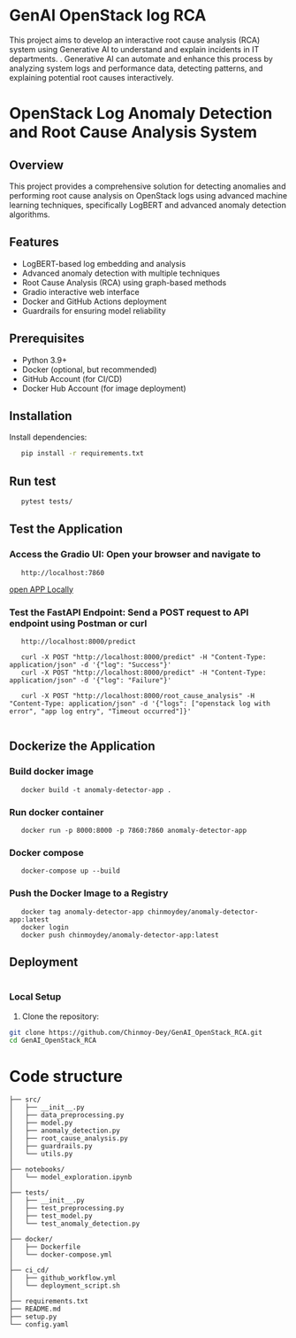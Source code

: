 # GenAI OpenStack log RCA
This project aims to develop an interactive root cause analysis (RCA) system using Generative AI to understand and explain incidents in IT departments. . Generative AI can automate and enhance this process by analyzing system logs and performance data, detecting patterns, and explaining potential root causes interactively. 
# OpenStack Log Anomaly Detection and Root Cause Analysis System

## Overview
This project provides a comprehensive solution for detecting anomalies and performing root cause analysis on OpenStack logs using advanced machine learning techniques, specifically LogBERT and advanced anomaly detection algorithms.

## Features
- LogBERT-based log embedding and analysis
- Advanced anomaly detection with multiple techniques
- Root Cause Analysis (RCA) using graph-based methods
- Gradio interactive web interface
- Docker and GitHub Actions deployment
- Guardrails for ensuring model reliability

## Prerequisites
- Python 3.9+
- Docker (optional, but recommended)
- GitHub Account (for CI/CD)
- Docker Hub Account (for image deployment)

## Installation
Install dependencies:
```bash
   pip install -r requirements.txt
```
## Run test
```bash
   pytest tests/
```
## Test the Application
### Access the Gradio UI: Open your browser and navigate to 
```
   http://localhost:7860
```

[ open APP Locally ](http://localhost:7860)


### Test the FastAPI Endpoint: Send a POST request to API endpoint using Postman or curl 
```
   http://localhost:8000/predict

```

```
   curl -X POST "http://localhost:8000/predict" -H "Content-Type: application/json" -d '{"log": "Success"}'
   curl -X POST "http://localhost:8000/predict" -H "Content-Type: application/json" -d '{"log": "Failure"}'

   curl -X POST "http://localhost:8000/root_cause_analysis" -H "Content-Type: application/json" -d '{"logs": ["openstack log with error", "app log entry", "Timeout occurred"]}'


```
## Dockerize the Application
### Build docker image
```
   docker build -t anomaly-detector-app .
```
### Run docker container 
```
   docker run -p 8000:8000 -p 7860:7860 anomaly-detector-app

```
### Docker compose
```
   docker-compose up --build
```

### Push the Docker Image to a Registry
```
   docker tag anomaly-detector-app chinmoydey/anomaly-detector-app:latest
   docker login
   docker push chinmoydey/anomaly-detector-app:latest

```
## Deployment
```bash

```
### Local Setup
1. Clone the repository:
```bash
git clone https://github.com/Chinmoy-Dey/GenAI_OpenStack_RCA.git
cd GenAI_OpenStack_RCA
```
# Code structure
```
├── src/
│   ├── __init__.py
│   ├── data_preprocessing.py
│   ├── model.py
│   ├── anomaly_detection.py
│   ├── root_cause_analysis.py
│   ├── guardrails.py
│   └── utils.py
│
├── notebooks/
│   └── model_exploration.ipynb
│
├── tests/
│   ├── __init__.py
│   ├── test_preprocessing.py
│   ├── test_model.py
│   └── test_anomaly_detection.py
│
├── docker/
│   ├── Dockerfile
│   └── docker-compose.yml
│
├── ci_cd/
│   ├── github_workflow.yml
│   └── deployment_script.sh
│
├── requirements.txt
├── README.md
├── setup.py
└── config.yaml
```